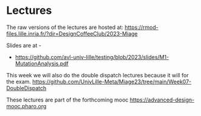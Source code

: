 # Lectures

The raw versions of the lectures are hosted at:  https://rmod-files.lille.inria.fr/?dir=DesignCoffeeClub/2023-Miage

Slides are at -  
- https://github.com/avl-univ-lille/testing/blob/2023/slides/M1-MutationAnalysis.pdf

This week we will also do the double dispatch lectures because it will for the exam.
  https://github.com/UnivLille-Meta/Miage23/tree/main/Week07-DoubleDispatch


These lectures are part of the forthcoming mooc https://advanced-design-mooc.pharo.org
